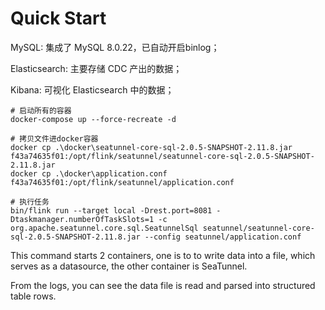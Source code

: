 # Quick Start

MySQL: 集成了 MySQL 8.0.22，已自动开启binlog；

Elasticsearch: 主要存储 CDC 产出的数据； 

Kibana: 可视化 Elasticsearch 中的数据；
```shell
# 启动所有的容器
docker-compose up --force-recreate -d

# 拷贝文件进docker容器
docker cp .\docker\seatunnel-core-sql-2.0.5-SNAPSHOT-2.11.8.jar f43a74635f01:/opt/flink/seatunnel/seatunnel-core-sql-2.0.5-SNAPSHOT-2.11.8.jar
docker cp .\docker\application.conf f43a74635f01:/opt/flink/seatunnel/application.conf

# 执行任务
bin/flink run --target local -Drest.port=8081 -Dtaskmanager.numberOfTaskSlots=1 -c org.apache.seatunnel.core.sql.SeatunnelSql seatunnel/seatunnel-core-sql-2.0.5-SNAPSHOT-2.11.8.jar --config seatunnel/application.conf
```

This command starts 2 containers, one is to to write data into a file, which serves as a datasource, the other container
is SeaTunnel.

From the logs, you can see the data file is read and parsed into structured table rows.
